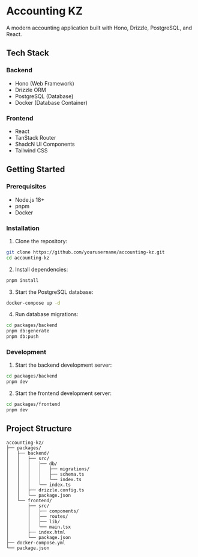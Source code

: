 # Accounting KZ

A modern accounting application built with Hono, Drizzle, PostgreSQL, and React.

## Tech Stack

### Backend

- Hono (Web Framework)
- Drizzle ORM
- PostgreSQL (Database)
- Docker (Database Container)

### Frontend

- React
- TanStack Router
- ShadcN UI Components
- Tailwind CSS

## Getting Started

### Prerequisites

- Node.js 18+
- pnpm
- Docker

### Installation

1. Clone the repository:

```bash
git clone https://github.com/yourusername/accounting-kz.git
cd accounting-kz
```

2. Install dependencies:

```bash
pnpm install
```

3. Start the PostgreSQL database:

```bash
docker-compose up -d
```

4. Run database migrations:

```bash
cd packages/backend
pnpm db:generate
pnpm db:push
```

### Development

1. Start the backend development server:

```bash
cd packages/backend
pnpm dev
```

2. Start the frontend development server:

```bash
cd packages/frontend
pnpm dev
```

## Project Structure

```
accounting-kz/
├── packages/
│   ├── backend/
│   │   ├── src/
│   │   │   ├── db/
│   │   │   │   ├── migrations/
│   │   │   │   ├── schema.ts
│   │   │   │   └── index.ts
│   │   │   └── index.ts
│   │   ├── drizzle.config.ts
│   │   └── package.json
│   └── frontend/
│       ├── src/
│       │   ├── components/
│       │   ├── routes/
│       │   ├── lib/
│       │   └── main.tsx
│       ├── index.html
│       └── package.json
├── docker-compose.yml
└── package.json
```
